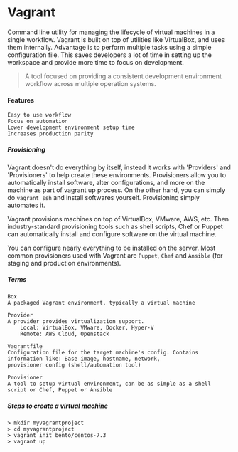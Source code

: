 # Vagrant

Command line utility for managing the lifecycle of virtual machines in a single workflow. Vagrant is built on top of utilities like VirtualBox, and uses them internally. Advantage is to perform multiple tasks using a simple configuration file. This saves developers a lot of time in setting up the workspace and provide more time to focus on development.

> A tool focused on providing a consistent development environment workflow across multiple operation systems.

#### Features

```
Easy to use workflow
Focus on automation
Lower development environment setup time
Increases production parity
```

##### Provisioning

Vagrant doesn't do everything by itself, instead it works with 'Providers' and 'Provisioners' to help create these environments. Provisioners allow you to automatically install software, alter configurations, and more on the machine as part of vagrant up process. On the other hand, you can simply do `vagrant ssh` and install softwares yourself. Provisioning simply automates it.

Vagrant provisions machines on top of VirtualBox, VMware, AWS, etc. Then industry-standard provisioning tools such as shell scripts, Chef or Puppet can automatically install and configure software on the virtual machine.

You can configure nearly everything to be installed on the server. Most common provisioners used with Vagrant are `Puppet`, `Chef` and `Ansible` \(for staging and production environments\).

##### Terms

```
Box
A packaged Vagrant environment, typically a virtual machine

Provider
A provider provides virtualization support.
    Local: VirtualBox, VMware, Docker, Hyper-V
    Remote: AWS Cloud, Openstack

Vagrantfile
Configuration file for the target machine's config. Contains information like: Base image, hostname, network,
provisioner config (shell/automation tool)

Provisioner
A tool to setup virtual environment, can be as simple as a shell script or Chef, Puppet or Ansible
```

##### Steps to create a virtual machine

```
> mkdir myvagrantproject
> cd myvagrantproject
> vagrant init bento/centos-7.3
> vagrant up
```



